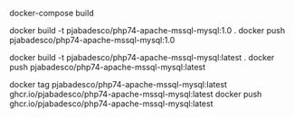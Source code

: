 docker-compose build

docker build -t pjabadesco/php74-apache-mssql-mysql:1.0 .
docker push pjabadesco/php74-apache-mssql-mysql:1.0

docker build -t pjabadesco/php74-apache-mssql-mysql:latest .
docker push pjabadesco/php74-apache-mssql-mysql:latest

docker tag pjabadesco/php74-apache-mssql-mysql:latest ghcr.io/pjabadesco/php74-apache-mssql-mysql:latest
docker push ghcr.io/pjabadesco/php74-apache-mssql-mysql:latest
